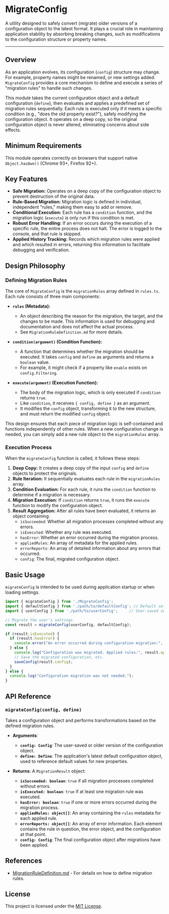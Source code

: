 # MigrateConfig

A utility designed to safely convert (migrate) older versions of a configuration object to the latest format. It plays a crucial role in maintaining application stability by absorbing breaking changes, such as modifications to the configuration structure or property names.

---

## Overview

As an application evolves, its configuration (`config`) structure may change. For example, property names might be renamed, or new settings added. `MigrateConfig` provides a core mechanism to define and execute a series of "migration rules" to handle such changes.

This module takes the current configuration object and a default configuration (`define`), then evaluates and applies a predefined set of migration rules sequentially. Each rule is executed only if it meets a specific condition (e.g., "does the old property exist?"), safely modifying the configuration object. It operates on a deep copy, so the original configuration object is never altered, eliminating concerns about side effects.

## Minimum Requirements

This module operates correctly on browsers that support native `Object.hasOwn()` (Chrome 93+, Firefox 92+).

## Key Features

- **Safe Migration:** Operates on a deep copy of the configuration object to prevent destruction of the original data.
- **Rule-Based Migration:** Migration logic is defined in individual, independent "rules," making them easy to add or remove.
- **Conditional Execution:** Each rule has a `condition` function, and the migration logic (`execute`) is only run if this condition is met.
- **Robust Error Handling:** If an error occurs during the execution of a specific rule, the entire process does not halt. The error is logged to the console, and that rule is skipped.
- **Applied History Tracking:** Records which migration rules were applied and which resulted in errors, returning this information to facilitate debugging and verification.

## Design Philosophy

### Defining Migration Rules

The core of `MigrateConfig` is the `migrationRules` array defined in `rules.ts`. Each rule consists of three main components:

- **`rules` (Metadata):**
  - An object describing the reason for the migration, the target, and the changes to be made. This information is used for debugging and documentation and does not affect the actual process.
  - See `MigrationRuleDefinition.md` for more details.

- **`condition(argument)` (Condition Function):**
  - A function that determines whether the migration should be executed. It takes `config` and `define` as arguments and returns a `boolean` value.
  - For example, it might check if a property like `enable` exists on `config.Filtering`.

- **`execute(argument)` (Execution Function):**
  - The body of the migration logic, which is only executed if `condition` returns `true`.
  - Like `condition`, it receives `{ config, define }` as an argument.
  - It modifies the `config` object, transforming it to the new structure, and must return the modified `config` object.

This design ensures that each piece of migration logic is self-contained and functions independently of other rules. When a new configuration change is needed, you can simply add a new rule object to the `migrationRules` array.

### Execution Process

When the `migrateConfig` function is called, it follows these steps:

1.  **Deep Copy:** It creates a deep copy of the input `config` and `define` objects to protect the originals.
2.  **Rule Iteration:** It sequentially evaluates each rule in the `migrationRules` array.
3.  **Condition Evaluation:** For each rule, it runs the `condition` function to determine if a migration is necessary.
4.  **Migration Execution:** If `condition` returns `true`, it runs the `execute` function to modify the configuration object.
5.  **Result Aggregation:** After all rules have been evaluated, it returns an object containing:
    - `isSucceeded`: Whether all migration processes completed without any errors.
    - `isExecuted`: Whether any rule was executed.
    - `hasError`: Whether an error occurred during the migration process.
    - `appliedRules`: An array of metadata for the applied rules.
    - `errorReports`: An array of detailed information about any errors that occurred.
    - `config`: The final, migrated configuration object.

## Basic Usage

`migrateConfig` is intended to be used during application startup or when loading settings.

```typescript
import { migrateConfig } from './MigrateConfig';
import { defaultConfig } from './path/to/defaultConfig'; // Default settings
import { userConfig } from './path/to/userConfig';     // User-saved settings

// Migrate the user's settings
const result = migrateConfig(userConfig, defaultConfig);

if (result.isExecuted) {
  if (result.hasError) {
    console.error("An error occurred during configuration migration:", result.errorReports);
  } else {
    console.log("Configuration was migrated. Applied rules:", result.appliedRules);
    // Save the migrated configuration, etc.
    saveConfig(result.config);
  }
} else {
  console.log("Configuration migration was not needed.");
}
```

## API Reference

### `migrateConfig(config, define)`

Takes a configuration object and performs transformations based on the defined migration rules.

- **Arguments**:
  - **`config: Config`**: The user-saved or older version of the configuration object.
  - **`define: Define`**: The application's latest default configuration object, used to reference default values for new properties.

- **Returns**: A `MigrationResult` object:
  - **`isSucceeded: boolean`**: `true` if all migration processes completed without errors.
  - **`isExecuted: boolean`**: `true` if at least one migration rule was executed.
  - **`hasError: boolean`**: `true` if one or more errors occurred during the migration process.
  - **`appliedRules: object[]`**: An array containing the `rules` metadata for each applied rule.
  - **`errorReports: object[]`**: An array of error information. Each element contains the rule in question, the error object, and the configuration at that point.
  - **`config: Config`**: The final configuration object after migrations have been applied.

## References

- [MigrationRuleDefinition.md](./MigrationRuleDefinition.md) - For details on how to define migration rules.

## License

This project is licensed under the [MIT License](../../../../../../../LICENSE.md).
